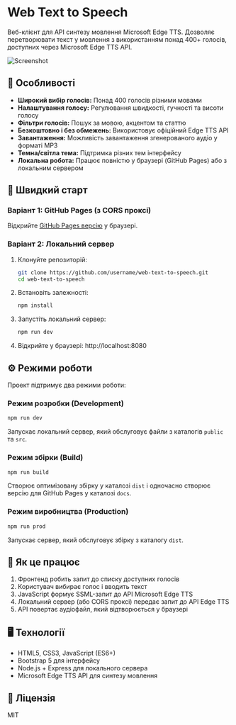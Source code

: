 # Web Text to Speech

Веб-клієнт для API синтезу мовлення Microsoft Edge TTS. Дозволяє перетворювати текст у мовлення з використанням понад 400+ голосів, доступних через Microsoft Edge TTS API.

![Screenshot](src/img/screenshot.png)

## 🌟 Особливості

- **Широкий вибір голосів:** Понад 400 голосів різними мовами
- **Налаштування голосу:** Регулювання швидкості, гучності та висоти голосу
- **Фільтри голосів:** Пошук за мовою, акцентом та статтю
- **Безкоштовно і без обмежень:** Використовує офіційний Edge TTS API
- **Завантаження:** Можливість завантаження згенерованого аудіо у форматі MP3
- **Темна/світла тема:** Підтримка різних тем інтерфейсу
- **Локальна робота:** Працює повністю у браузері (GitHub Pages) або з локальним сервером

## 🚀 Швидкий старт

### Варіант 1: GitHub Pages (з CORS проксі)

Відкрийте [GitHub Pages версію](https://username.github.io/web-text-to-speech/) у браузері.

### Варіант 2: Локальний сервер

1. Клонуйте репозиторій:
   ```bash
   git clone https://github.com/username/web-text-to-speech.git
   cd web-text-to-speech
   ```

2. Встановіть залежності:
   ```bash
   npm install
   ```

3. Запустіть локальний сервер:
   ```bash
   npm run dev
   ```

4. Відкрийте у браузері: http://localhost:8080

## ⚙️ Режими роботи

Проект підтримує два режими роботи:

### Режим розробки (Development)

```bash
npm run dev
```

Запускає локальний сервер, який обслуговує файли з каталогів `public` та `src`.

### Режим збірки (Build)

```bash
npm run build
```

Створює оптимізовану збірку у каталозі `dist` і одночасно створює версію для GitHub Pages у каталозі `docs`.

### Режим виробництва (Production)

```bash
npm run prod
```

Запускає сервер, який обслуговує збірку з каталогу `dist`.

## 🧠 Як це працює

1. Фронтенд робить запит до списку доступних голосів
2. Користувач вибирає голос і вводить текст
3. JavaScript формує SSML-запит до API Microsoft Edge TTS
4. Локальний сервер (або CORS проксі) передає запит до API Edge TTS
5. API повертає аудіофайл, який відтворюється у браузері

## 🖥️ Технології

- HTML5, CSS3, JavaScript (ES6+)
- Bootstrap 5 для інтерфейсу
- Node.js + Express для локального сервера
- Microsoft Edge TTS API для синтезу мовлення

## 📄 Ліцензія

MIT 